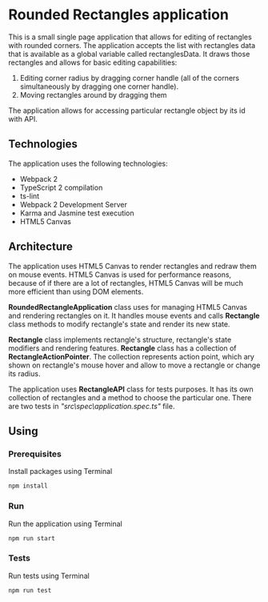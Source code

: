 # Rounded Rectangles application
This is a small single page application that allows for editing of rectangles with rounded corners.
The application accepts the list with rectangles data that is available as a global variable called rectanglesData. It draws those rectangles and allows for basic editing capabilities:
1. Editing corner radius by dragging corner handle (all of the corners simultaneously by dragging one corner handle). 
2. Moving rectangles around by dragging them

The application allows for accessing particular rectangle object by its id with API.

## Technologies
The application uses the following technologies:
 - Webpack 2
 - TypeScript 2 compilation
 - ts-lint
 - Webpack 2 Development Server
 - Karma and Jasmine test execution
 - HTML5 Canvas

 ## Architecture
 The application uses HTML5 Canvas to render rectangles and redraw them on mouse events. HTML5 Canvas is used for performance reasons, because of if there are a lot of rectangles, HTML5 Canvas will be much more efficient than using DOM elements.

 **RoundedRectangleApplication** class uses for managing HTML5 Canvas and rendering rectangles on it. It handles mouse events and calls **Rectangle** class methods to modify rectangle's state and render its new state.

 **Rectangle** class implements rectangle's structure, rectangle's state modifiers and rendering features. **Rectangle** class has a collection of **RectangleActionPointer**. The collection represents action point, which arу shown on rectangle's mouse hover and allow to move a rectangle or change its radius.

 The application uses **RectangleAPI** class for tests purposes. It has its own collection of rectangles and a method to choose the particular one. There are two tests in _"src\spec\application.spec.ts"_ file.

 ## Using
### Prerequisites
Install packages using Terminal

`npm install`

### Run
Run the application using Terminal

`npm run start`

### Tests

Run tests using Terminal

`npm run test`